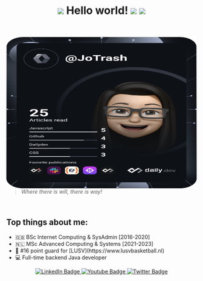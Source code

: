 <h1 align="center">
  <img src="GIF/Earth.gif" width="24px">
   Hello world!   <img src="https://media.giphy.com/media/hvRJCLFzcasrR4ia7z/giphy.gif" width="30px"/>
  <img src="GIF/Hi.gif" width="40px" />
</h1>

<br/>
<br/>

<a href="https://app.daily.dev/JoTrash">
<img align="right" height="400" width="600" alt="GIF" src="https://github.com/JoanaTrashlieva/JoanaTrashlieva/blob/main/devcard.svg" alt="Jo's Dev Card"/></a>

> *Where there is will, there is way!*
<br/>

## Top things about me:
<ul>
  <li>🇬🇧 BSc Internet Computing & SysAdmin [2016-2020] </li>
  <li>🇳🇱 MSc Advanced Computing & Systems [2021-2023]</li>
  <li>🏀 #16 point guard for [LUSV](https://www.lusvbasketball.nl)
  <li>💻 Full-time backend Java developer</li>
</ul>


<div id="header" align="center">
  <div id="badges">
    <a href="https://nl.linkedin.com/in/joana-trashlieva">
      <img src="https://img.shields.io/badge/LinkedIn-blue?style=flat&logo=linkedin&logoColor=white" alt="LinkedIn Badge"/>
    </a>
    <a href="https://www.instagram.com/joana.trashlieva/">
      <img src="https://img.shields.io/badge/Instagram-ff69b4?style=flat&logo=instagram&logoColor=white" alt="Youtube Badge"/>
    </a>
    <a href="your-twitter-URL">
      <img src="https://img.shields.io/badge/Twitter-blue?style=flat&logo=twitter&logoColor=white" alt="Twitter Badge"/>
    </a>
  </div>
  <img src="https://komarev.com/ghpvc/?username=JoanaTrashlieva&style=flat&color=blue" alt=""/>
</div>


